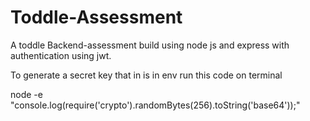 # Toddle-Assessment
A toddle Backend-assessment build using node js and express with authentication using jwt.

To generate a secret key that in is in env run this code on terminal 

node -e "console.log(require('crypto').randomBytes(256).toString('base64'));"


